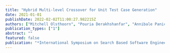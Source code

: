 ```yaml
---
title: "Hybrid Multi-level Crossover for Unit Test Case Generation"
date: 2021-01-01
publishDate: 2022-02-02T11:00:27.982215Z
authors: ["Mitchell Olsthoorn", "Pouria Derakhshanfar", "Annibale Panichella"]
publication_types: ["1"]
abstract: ""
featured: false
publication: "*International Symposium on Search Based Software Engineering*"
---
```


